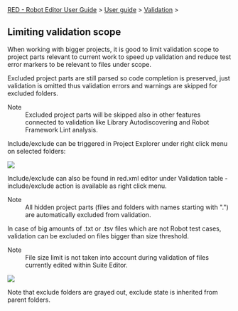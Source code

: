 <html>
<head>
<link href="PLUGINS_ROOT/org.robotframework.ide.eclipse.main.plugin.doc.user/help/style.css" rel="stylesheet" type="text/css"/>
</head>
<body>
<a href="../../index.html">RED - Robot Editor User Guide</a> &gt; <a href="../user_guide.html">User guide</a> &gt; <a href="../validation.html">Validation</a> &gt; 
<h2>Limiting validation scope</h2>
<p>When working with bigger projects, it is good to limit validation scope to project parts relevant to current work to 
speed up validation and reduce test error markers to be relevant to files under scope.
</p>
<p>Excluded project parts are still parsed so code completion is preserved, just validation is omitted thus validation 
errors and warnings are skipped for excluded folders.
</p>
<dl class="note">
<dt>Note</dt>
<dd>Excluded project parts will be skipped also in other features connected to validation like Library Autodiscovering and Robot Framework Lint analysis.
   </dd>
</dl>
<p>Include/exclude can be triggered in Project Explorer under right click menu on selected folders:</p>
<img src="images/exclude_1.png"/>
<p>Include/exclude can also be found in red.xml editor under Validation table - include/exclude action is available 
as right click menu.
</p>
<dl class="note">
<dt>Note</dt>
<dd>All hidden project parts (files and folders with names starting with ".") are automatically excluded from validation.
   </dd>
</dl>
<p>In case of big amounts of .txt or .tsv files which are not Robot test cases, validation can be excluded on files 
bigger than size threshold.</p>
<dl class="note">
<dt>Note</dt>
<dd>File size limit is not taken into account during validation of files currently edited within Suite Editor.
   </dd>
</dl>
<img src="images/exclude_2.png"/>
<p>Note that exclude folders are grayed out, exclude state is inherited from parent folders.
</p>
</body>
</html>